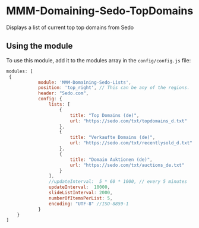 # MMM-Domaining-Sedo-TopDomains
Displays a list of current top top domains from Sedo 

## Using the module

To use this module, add it to the modules array in the `config/config.js` file:
````javascript
modules: [
 {
			module: 'MMM-Domaining-Sedo-Lists',
			position: 'top_right', // This can be any of the regions.
			header: "Sedo.com",
			config: {
				lists: [
					{
						title: "Top Domains (de)",
						url: "https://sedo.com/txt/topdomains_d.txt"
					},
					{
						title: "Verkaufte Domains (de)",
						url: "https://sedo.com/txt/recentlysold_d.txt"
					},
					{
						title: "Domain Auktionen (de)",
						url: "https://sedo.com/txt/auctions_de.txt"
					}
				],
				//updateInterval:  5 * 60 * 1000, // every 5 minutes
				updateInterval:  10000,
				slideListInterval: 2000,
				numberOfItemsPerList: 5,
				encoding: "UTF-8" //ISO-8859-1
			}
	}
]
````
